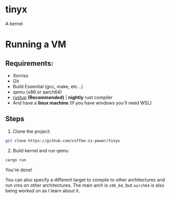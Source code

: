 # tinyx
A kernel

# Running a VM
## Requirements:
  - Xorriso
  - Git
  - Build Essential (gcc, make, etc...)
  - qemu (x86 or aarch64)
  - [rustup](https://rustup.rs) **(Recommended)** | **nightly** rust compiler
  - And have a **linux machine** (If you have windows you'll need WSL)
## Steps
1. Clone the project:
```bash
git clone https://github.com/coffee-is-power/tinyx
```
2. Build kernel and run qemu
```bash
cargo run
```
You're done!

You can also specify a different target to compile to other architectures and run vms on other architectures. The main arch is `x86_64`, but `aarch64` is also being worked on as I learn about it.

